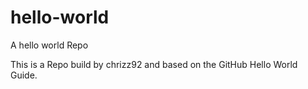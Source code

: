 # hello-world
A hello world Repo

This is a Repo build by chrizz92 and based on the GitHub Hello World Guide.
